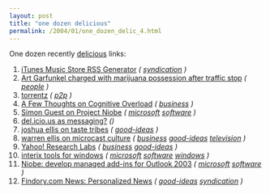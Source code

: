```yaml
---
layout: post
title: "one dozen delicious"
permalink: /2004/01/one_dozen_delic_4.html
---
```


One dozen recently <a href="http://del.icio.us/msippey/">delicious</a> links:
<ol><li><a href="http://phobos.apple.com/WebObjects/MZSearch.woa/wa/MRSS/rssGenerator">iTunes Music Store RSS Generator</a> <i>(<a href="http://del.icio.us/msippey/"></a> <a href="http://del.icio.us/msippey/syndication">syndication</a> )</i></li>
<li><a href="http://www.sfgate.com/cgi-bin/article.cgi?file=/news/archive/2004/01/21/national2159EST0804.DTL">Art Garfunkel charged with marijuana possession after traffic stop</a> <i>(<a href="http://del.icio.us/msippey/"></a> <a href="http://del.icio.us/msippey/people">people</a> )</i></li>
<li><a href="http://www.torrentz.com/">torrentz</a> <i>(<a href="http://del.icio.us/msippey/"></a> <a href="http://del.icio.us/msippey/p2p">p2p</a> )</i></li>
<li><a href="http://icl-server.ucsd.edu/~kirsh/Articles/Overload/published.html">A Few Thoughts on Cognitive Overload</a> <i>(<a href="http://del.icio.us/msippey/"></a> <a href="http://del.icio.us/msippey/business">business</a> )</i></li>
<li><a href="http://weblogs.asp.net/smguest/archive/2004/01/18/60079.aspx">Simon Guest on Project Niobe</a> <i>(<a href="http://del.icio.us/msippey/"></a> <a href="http://del.icio.us/msippey/microsoft">microsoft</a> <a href="http://del.icio.us/msippey/software">software</a> )</i></li>
<li><a href="http://del.icio.us/url/00e1a783d3fc2334fd3fc8d06f9799d4">del.icio.us as messaging?</a> <i>()</i></li>
<li><a href="http://www.mindjack.com/feature/tastetribes.html">joshua ellis on taste tribes</a> <i>(<a href="http://del.icio.us/msippey/"></a> <a href="http://del.icio.us/msippey/good-ideas">good-ideas</a> )</i></li>
<li><a href="http://www.artbomb.net/brainpowered.jsp?col=32&more=false">warren ellis on microcast culture</a> <i>(<a href="http://del.icio.us/msippey/"></a> <a href="http://del.icio.us/msippey/business">business</a> <a href="http://del.icio.us/msippey/good-ideas">good-ideas</a> <a href="http://del.icio.us/msippey/television">television</a> )</i></li>
<li><a href="http://labs.yahoo.com/">Yahoo! Research Labs</a> <i>(<a href="http://del.icio.us/msippey/"></a> <a href="http://del.icio.us/msippey/business">business</a> <a href="http://del.icio.us/msippey/good-ideas">good-ideas</a> )</i></li>
<li><a href="http://www.interopsystems.com/tools/">interix tools for windows</a> <i>(<a href="http://del.icio.us/msippey/"></a> <a href="http://del.icio.us/msippey/microsoft">microsoft</a> <a href="http://del.icio.us/msippey/software">software</a> <a href="http://del.icio.us/msippey/windows">windows</a> )</i></li>
<li><a href="http://www.gotdotnet.com/Community/Workspaces/Workspace.aspx?id=e7071b93-7970-4962-a4c2-d72aa2cfbcff">Niobe:  develop managed add-ins for Outlook 2003</a> <i>(<a href="http://del.icio.us/msippey/"></a> <a href="http://del.icio.us/msippey/microsoft">microsoft</a> <a href="http://del.icio.us/msippey/software">software</a> )</i></li>
<li><a href="http://www.findory.com/cgi-bin/news.cgi">Findory.com News: Personalized News</a> <i>(<a href="http://del.icio.us/msippey/"></a> <a href="http://del.icio.us/msippey/good-ideas">good-ideas</a> <a href="http://del.icio.us/msippey/syndication">syndication</a> )</i></li>
</ol>


